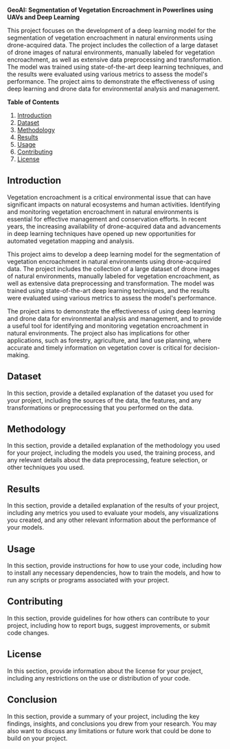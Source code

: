 **GeoAI: Segmentation of Vegetation Encroachment in Powerlines using UAVs and Deep Learning**

This project focuses on the development of a deep learning model for the segmentation of vegetation encroachment in natural environments using drone-acquired data. The project includes the collection of a large dataset of drone images of natural environments, manually labeled for vegetation encroachment, as well as extensive data preprocessing and transformation. The model was trained using state-of-the-art deep learning techniques, and the results were evaluated using various metrics to assess the model's performance. The project aims to demonstrate the effectiveness of using deep learning and drone data for environmental analysis and management.

**Table of Contents**

1. [Introduction](#Introduction)
2. [Dataset](#Dataset)
3. [Methodology](#Methodology)
4. [Results](#Results)
5. [Usage](#Usage)
6. [Contributing](#Contributing)
7. [License](#License)

## **Introduction**  <a name="Introduction"></a>
Vegetation encroachment is a critical environmental issue that can have significant impacts on natural ecosystems and human activities. Identifying and monitoring vegetation encroachment in natural environments is essential for effective management and conservation efforts. In recent years, the increasing availability of drone-acquired data and advancements in deep learning techniques have opened up new opportunities for automated vegetation mapping and analysis.

This project aims to develop a deep learning model for the segmentation of vegetation encroachment in natural environments using drone-acquired data. The project includes the collection of a large dataset of drone images of natural environments, manually labeled for vegetation encroachment, as well as extensive data preprocessing and transformation. The model was trained using state-of-the-art deep learning techniques, and the results were evaluated using various metrics to assess the model's performance.

The project aims to demonstrate the effectiveness of using deep learning and drone data for environmental analysis and management, and to provide a useful tool for identifying and monitoring vegetation encroachment in natural environments. The project also has implications for other applications, such as forestry, agriculture, and land use planning, where accurate and timely information on vegetation cover is critical for decision-making.

## **Dataset** <a name="Dataset"></a>
In this section, provide a detailed explanation of the dataset you used for your project, including the sources of the data, the features, and any transformations or preprocessing that you performed on the data.

## **Methodology**<a name="Methodology"></a>
In this section, provide a detailed explanation of the methodology you used for your project, including the models you used, the training process, and any relevant details about the data preprocessing, feature selection, or other techniques you used.

## **Results**<a name="Results"></a>
In this section, provide a detailed explanation of the results of your project, including any metrics you used to evaluate your models, any visualizations you created, and any other relevant information about the performance of your models.

## **Usage**<a name="Usage"></a>
In this section, provide instructions for how to use your code, including how to install any necessary dependencies, how to train the models, and how to run any scripts or programs associated with your project.

## **Contributing**<a name="Contributing"></a>
In this section, provide guidelines for how others can contribute to your project, including how to report bugs, suggest improvements, or submit code changes.

## **License**<a name="License"></a>
In this section, provide information about the license for your project, including any restrictions on the use or distribution of your code.

## **Conclusion**<a name="Conclusion"></a>
In this section, provide a summary of your project, including the key findings, insights, and conclusions you drew from your research. You may also want to discuss any limitations or future work that could be done to build on your project.